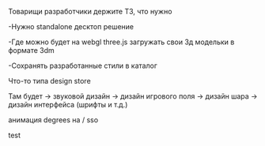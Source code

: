 Товарищи разработчики держите ТЗ, что нужно 

-Нужно standalone десктоп решение

-Где можно будет на webgl three.js загружать свои 3д модельки в формате 3dm

-Сохранять разработанные стили в каталог

Что-то типа design store

Там будет 
→ звуковой дизайн
→ дизайн игрового поля
→ дизайн шара
→ дизайн интерфейса (шрифты и т.д.)



анимация degrees на /
sso 


test